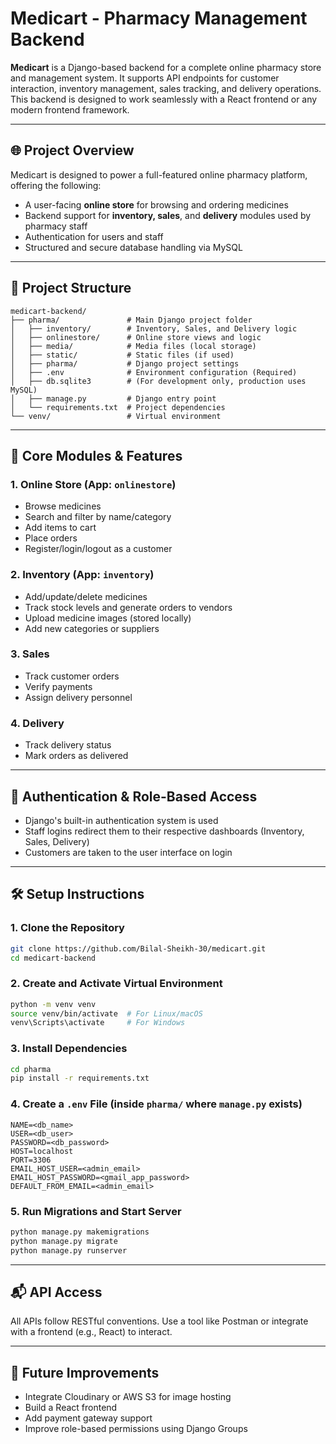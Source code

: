 # Medicart - Pharmacy Management Backend

**Medicart** is a Django-based backend for a complete online pharmacy store and management system. It supports API endpoints for customer interaction, inventory management, sales tracking, and delivery operations. This backend is designed to work seamlessly with a React frontend or any modern frontend framework.

---

## 🌐 Project Overview
Medicart is designed to power a full-featured online pharmacy platform, offering the following:

- A user-facing **online store** for browsing and ordering medicines
- Backend support for **inventory, sales**, and **delivery** modules used by pharmacy staff
- Authentication for users and staff
- Structured and secure database handling via MySQL

---

## 🧩 Project Structure
```
medicart-backend/
├── pharma/               # Main Django project folder
│   ├── inventory/        # Inventory, Sales, and Delivery logic
│   ├── onlinestore/      # Online store views and logic
│   ├── media/            # Media files (local storage)
│   ├── static/           # Static files (if used)
│   ├── pharma/           # Django project settings
│   ├── .env              # Environment configuration (Required)
│   ├── db.sqlite3        # (For development only, production uses MySQL)
│   ├── manage.py         # Django entry point
│   └── requirements.txt  # Project dependencies
└── venv/                 # Virtual environment
```

---

## 🔧 Core Modules & Features

### 1. Online Store (App: `onlinestore`)
- Browse medicines
- Search and filter by name/category
- Add items to cart
- Place orders
- Register/login/logout as a customer

### 2. Inventory (App: `inventory`)
- Add/update/delete medicines
- Track stock levels and generate orders to vendors
- Upload medicine images (stored locally)
- Add new categories or suppliers

### 3. Sales
- Track customer orders
- Verify payments
- Assign delivery personnel

### 4. Delivery
- Track delivery status
- Mark orders as delivered

---

## 🔐 Authentication & Role-Based Access
- Django's built-in authentication system is used
- Staff logins redirect them to their respective dashboards (Inventory, Sales, Delivery)
- Customers are taken to the user interface on login

---

## 🛠️ Setup Instructions

### 1. Clone the Repository
```bash
git clone https://github.com/Bilal-Sheikh-30/medicart.git
cd medicart-backend
```

### 2. Create and Activate Virtual Environment
```bash
python -m venv venv
source venv/bin/activate  # For Linux/macOS
venv\Scripts\activate     # For Windows
```

### 3. Install Dependencies
```bash
cd pharma
pip install -r requirements.txt
```

### 4. Create a `.env` File (inside `pharma/` where `manage.py` exists)
```env
NAME=<db_name>
USER=<db_user>
PASSWORD=<db_password>
HOST=localhost
PORT=3306
EMAIL_HOST_USER=<admin_email>
EMAIL_HOST_PASSWORD=<gmail_app_password>
DEFAULT_FROM_EMAIL=<admin_email>
```

### 5. Run Migrations and Start Server
```bash
python manage.py makemigrations
python manage.py migrate
python manage.py runserver
```

---

## 📬 API Access
All APIs follow RESTful conventions. Use a tool like Postman or integrate with a frontend (e.g., React) to interact.

---

## 🚀 Future Improvements
- Integrate Cloudinary or AWS S3 for image hosting
- Build a React frontend
- Add payment gateway support
- Improve role-based permissions using Django Groups